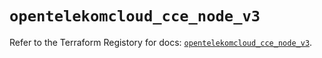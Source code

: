# `opentelekomcloud_cce_node_v3`

Refer to the Terraform Registory for docs: [`opentelekomcloud_cce_node_v3`](https://registry.terraform.io/providers/opentelekomcloud/opentelekomcloud/1.35.13/docs/resources/cce_node_v3).
